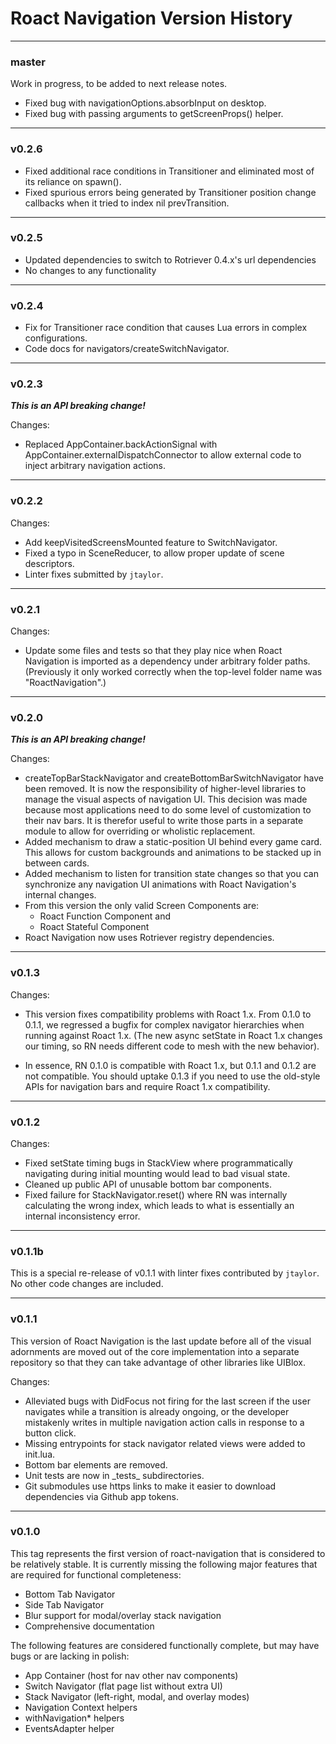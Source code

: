 # Roact Navigation Version History

___
### master

Work in progress, to be added to next release notes.

* Fixed bug with navigationOptions.absorbInput on desktop.
* Fixed bug with passing arguments to getScreenProps() helper.

___
### v0.2.6

* Fixed additional race conditions in Transitioner and eliminated most of its reliance on spawn().
* Fixed spurious errors being generated by Transitioner position change callbacks when it tried
to index nil prevTransition.

___
### v0.2.5
* Updated dependencies to switch to Rotriever 0.4.x's url dependencies
* No changes to any functionality

___
### v0.2.4

* Fix for Transitioner race condition that causes Lua errors in complex configurations.
* Code docs for navigators/createSwitchNavigator.

___
### v0.2.3

___This is an API breaking change!___

Changes:

* Replaced AppContainer.backActionSignal with AppContainer.externalDispatchConnector
to allow external code to inject arbitrary navigation actions.

___
### v0.2.2

Changes:

* Add keepVisitedScreensMounted feature to SwitchNavigator.
* Fixed a typo in SceneReducer, to allow proper update of scene descriptors.
* Linter fixes submitted by `jtaylor`.

___
### v0.2.1

Changes:

* Update some files and tests so that they play nice when Roact Navigation
is imported as a dependency under arbitrary folder paths. (Previously it
only worked correctly when the top-level folder name was "RoactNavigation".)

___
### v0.2.0

___This is an API breaking change!___

Changes:

* createTopBarStackNavigator and createBottomBarSwitchNavigator have been
removed. It is now the responsibility of higher-level libraries to manage
the visual aspects of navigation UI. This decision was made because most
applications need to do some level of customization to their nav bars.
It is therefor useful to write those parts in a separate module to allow
for overriding or wholistic replacement.
* Added mechanism to draw a static-position UI behind every game card. This
allows for custom backgrounds and animations to be stacked up in between cards.
* Added mechanism to listen for transition state changes so that you can
synchronize any navigation UI animations with Roact Navigation's internal changes.
* From this version the only valid Screen Components are:
	* Roact Function Component and
	* Roact Stateful Component
* Roact Navigation now uses Rotriever registry dependencies.

___
### v0.1.3
Changes:

* This version fixes compatibility problems with Roact 1.x. From 0.1.0 to
0.1.1, we regressed a bugfix for complex navigator hierarchies when
running against Roact 1.x. (The new async setState in Roact 1.x changes
our timing, so RN needs different code to mesh with the new behavior).

* In essence, RN 0.1.0 is compatible with Roact 1.x, but 0.1.1 and 0.1.2
are not compatible. You should uptake 0.1.3 if you need to use the
old-style APIs for navigation bars and require Roact 1.x compatibility.

___
### v0.1.2

Changes:

* Fixed setState timing bugs in StackView where programmatically
navigating during initial mounting would lead to bad visual state.
* Cleaned up public API of unusable bottom bar components.
* Fixed failure for StackNavigator.reset() where RN was internally
calculating the wrong index, which leads to what is essentially an
internal inconsistency error.

___
### v0.1.1b

This is a special re-release of v0.1.1 with linter fixes contributed by
`jtaylor`. No other code changes are included.

___
### v0.1.1

This version of Roact Navigation is the last update before all of the
visual adornments are moved out of the core implementation into a
separate repository so that they can take advantage of other libraries
like UIBlox.

Changes:

* Alleviated bugs with DidFocus not firing for the last screen if the
user navigates while a transition is already ongoing, or the developer
mistakenly writes in multiple navigation action calls in response to a
button click.
* Missing entrypoints for stack navigator related views were added to
init.lua.
* Bottom bar elements are removed.
* Unit tests are now in \_tests\_ subdirectories.
* Git submodules use https links to make it easier to download
dependencies via Github app tokens.

___
### v0.1.0

This tag represents the first version of roact-navigation that is
considered to be relatively stable. It is currently missing the
following major features that are required for functional
completeness:
* Bottom Tab Navigator
* Side Tab Navigator
* Blur support for modal/overlay stack navigation
* Comprehensive documentation

The following features are considered functionally complete, but may
have bugs or are lacking in polish:

* App Container (host for nav other nav components)
* Switch Navigator (flat page list without extra UI)
* Stack Navigator (left-right, modal, and overlay modes)
* Navigation Context helpers
* withNavigation* helpers
* EventsAdapter helper
